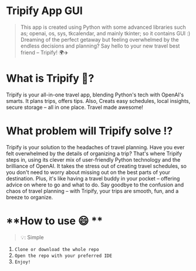 # **Tripify App GUI**
> This app is created using Python with some advanced libraries such as; openai, os, sys, tkcalendar, and mainly tkinter; so it contains GUI :)
Dreaming of the perfect getaway but feeling overwhelmed by the endless decisions and planning? Say hello to your new travel best friend – Tripify! 🌍✈️


# **What is Tripify 🤔?** 
<p>Tripify is your all-in-one travel app, blending Python's tech with OpenAI's smarts. It plans trips, offers tips. Also, Creats easy schedules, local insights, secure storage – all in one place. Travel made awesome!</p> 

# **What problem will Tripify solve ⁉️**
<p>Tripify is your solution to the headaches of travel planning. Have you ever felt overwhelmed by the details of organizing a trip? That's where Tripify steps in, using its clever mix of user-friendly Python technology and the brilliance of OpenAI. It takes the stress out of creating travel schedules, so you don't need to worry about missing out on the best parts of your destination. Plus, it's like having a travel buddy in your pocket – offering advice on where to go and what to do. Say goodbye to the confusion and chaos of travel planning – with Tripify, your trips are smooth, fun, and a breeze to organize.</p>

# **How to use 😄 **
> 💡: Simple

1. ```Clone or download the whole repo```
2. ```Open the repo with your preferred IDE```
3. ```Enjoy!```
